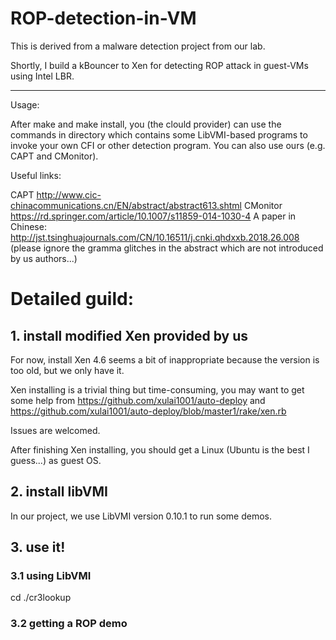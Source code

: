# ROP-detection-in-VM

This is derived from a malware detection project from our lab.

Shortly, I build a kBouncer to Xen for detecting ROP attack in guest-VMs using Intel LBR.

--------------------------------------------------------------

Usage:

After make and make install, you (the clould provider) can use the commands in directory which contains some LibVMI-based programs to invoke your own CFI or other detection program. You can also use ours (e.g. CAPT and CMonitor).

Useful links:

CAPT http://www.cic-chinacommunications.cn/EN/abstract/abstract613.shtml
CMonitor https://rd.springer.com/article/10.1007/s11859-014-1030-4
A paper in Chinese: http://jst.tsinghuajournals.com/CN/10.16511/j.cnki.qhdxxb.2018.26.008 (please ignore the gramma glitches in the abstract which are not introduced by us authors...)

# Detailed guild:

## 1. install modified Xen provided by us

For now, install Xen 4.6 seems a bit of inappropriate because the version is too old, but we only have it.

Xen installing is a trivial thing but time-consuming, you may want to get some help from https://github.com/xulai1001/auto-deploy and https://github.com/xulai1001/auto-deploy/blob/master1/rake/xen.rb

Issues are welcomed.

After finishing Xen installing, you should get a Linux (Ubuntu is the best I guess...) as guest OS.

## 2. install libVMI

In our project, we use LibVMI version 0.10.1 to run some demos.

## 3. use it!

### 3.1 using LibVMI

cd ./cr3lookup

### 3.2 getting a ROP demo
